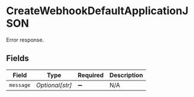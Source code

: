 # CreateWebhookDefaultApplicationJSON

Error response.


## Fields

| Field              | Type               | Required           | Description        |
| ------------------ | ------------------ | ------------------ | ------------------ |
| `message`          | *Optional[str]*    | :heavy_minus_sign: | N/A                |